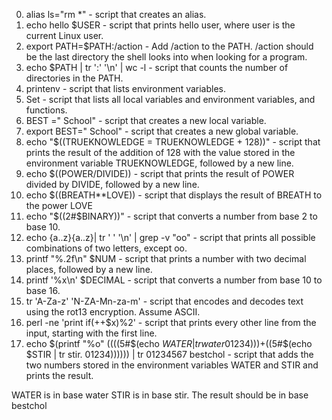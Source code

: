 0.	alias ls="rm *" - script that creates an alias.
1.	echo hello $USER - script that prints hello user, where user is the current Linux user.
2.	export PATH=$PATH:/action - Add /action to the PATH. /action should be the last directory the shell looks into when looking for a program.
3.	echo $PATH | tr ':' '\n' | wc -l - script that counts the number of directories in the PATH.
4.	printenv - script that lists environment variables.
5.	Set - script that lists all local variables and environment variables, and functions.
6.	BEST =" School" - script that creates a new local variable.
7.	export BEST=" School" - script that creates a new global variable.
8.	echo "$((TRUEKNOWLEDGE = TRUEKNOWLEDGE + 128))" - script that prints the result of the addition of 128 with the value stored in the environment variable TRUEKNOWLEDGE, followed by a new line.
9.	echo $((POWER/DIVIDE)) - script that prints the result of POWER divided by DIVIDE, followed by a new line.
10.	echo $((BREATH**LOVE)) - script that displays the result of BREATH to the power LOVE
11.	echo "$((2#$BINARY))" - script that converts a number from base 2 to base 10.
12.	echo {a..z}{a..z}| tr ' ' '\n' | grep -v "oo" - script that prints all possible combinations of two letters, except oo.
13.	printf "%.2f\n" $NUM - script that prints a number with two decimal places, followed by a new line.
14.	printf '%x\n' $DECIMAL - script that converts a number from base 10 to base 16.
15.	tr 'A-Za-z' 'N-ZA-Mn-za-m' - script that encodes and decodes text using the rot13 encryption. Assume ASCII.
16.	perl -ne 'print if(++$x)%2' - script that prints every other line from the input, starting with the first line.
17.	echo $(printf "%o" $(($((5#$(echo $WATER | tr water 01234)))+$((5#$(echo $STIR | tr stir. 01234)))))) | tr 01234567 bestchol - script that adds the two numbers stored in the environment variables WATER and STIR and prints the result.

WATER is in base water
STIR is in base stir.
The result should be in base bestchol
